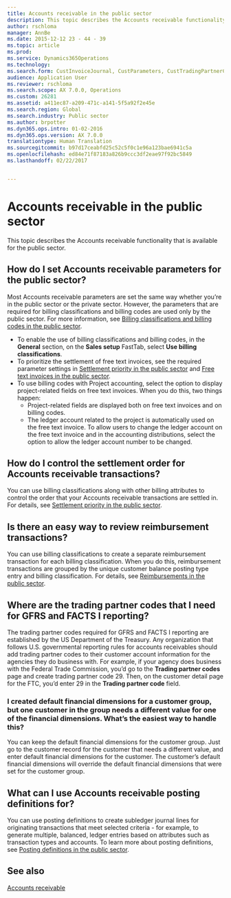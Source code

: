 ```yaml
---
title: Accounts receivable in the public sector
description: This topic describes the Accounts receivable functionality that is available for the public sector.
author: rschloma
manager: AnnBe
ms.date: 2015-12-12 23 - 44 - 39
ms.topic: article
ms.prod: 
ms.service: Dynamics365Operations
ms.technology: 
ms.search.form: CustInvoiceJournal, CustParameters, CustTradingPartnerCode
audience: Application User
ms.reviewer: rschloma
ms.search.scope: AX 7.0.0, Operations
ms.custom: 26281
ms.assetid: a411ec87-a209-471c-a141-5f5a92f2e45e
ms.search.region: Global
ms.search.industry: Public sector
ms.author: brpotter
ms.dyn365.ops.intro: 01-02-2016
ms.dyn365.ops.version: AX 7.0.0
translationtype: Human Translation
ms.sourcegitcommit: b97d17ceabfd25c52c5f0c1e96a123bae6941c5a
ms.openlocfilehash: ed84e71f87183a826b9ccc3df2eae97f92bc5849
ms.lasthandoff: 02/22/2017


---
```


# <a name="accounts-receivable-in-the-public-sector"></a>Accounts receivable in the public sector

This topic describes the Accounts receivable functionality that is available for the public sector.

<a name="how-do-i-set-accounts-receivable-parameters-for-the-public-sector"></a>How do I set Accounts receivable parameters for the public sector?
------------------------------------------------------------------

Most Accounts receivable parameters are set the same way whether you’re in the public sector or the private sector. However, the parameters that are required for billing classifications and billing codes are used only by the public sector. For more information, see [Billing classifications and billing codes in the public sector](billing-classifications-billing-codes-public-sector.md).

-   To enable the use of billing classifications and billing codes, in the **General** section, on the **Sales setup** FastTab, select **Use billing classifications**.
-   To prioritize the settlement of free text invoices, see the required parameter settings in [Settlement priority in the public sector](settlement-priority-public-sector.md) and [Free text invoices in the public sector](free-text-invoices-public-sector.md).
-   To use billing codes with Project accounting, select the option to display project-related fields on free text invoices. When you do this, two things happen:
    -   Project-related fields are displayed both on free text invoices and on billing codes.
    -   The ledger account related to the project is automatically used on the free text invoice. To allow users to change the ledger account on the free text invoice and in the accounting distributions, select the option to allow the ledger account number to be changed.

## <a name="how-do-i-control-the-settlement-order-for-accounts-receivable-transactions"></a>How do I control the settlement order for Accounts receivable transactions?
You can use billing classifications along with other billing attributes to control the order that your Accounts receivable transactions are settled in. For details, see [Settlement priority in the public sector](settlement-priority-public-sector.md).

## <a name="is-there-an-easy-way-to-review-reimbursement-transactions"></a>Is there an easy way to review reimbursement transactions?
You can use billing classifications to create a separate reimbursement transaction for each billing classification. When you do this, reimbursement transactions are grouped by the unique customer balance posting type entry and billing classification. For details, see [Reimbursements in the public sector](reimbursements-public-sector.md).

## <a name="where-are-the-trading-partner-codes-that-i-need-for-gfrs-and-facts-i-reporting"></a>Where are the trading partner codes that I need for GFRS and FACTS I reporting?
The trading partner codes required for GFRS and FACTS I reporting are established by the US Department of the Treasury. Any organization that follows U.S. governmental reporting rules for accounts receivables should add trading partner codes to their customer account information for the agencies they do business with. For example, if your agency does business with the Federal Trade Commission, you’d go to the **Trading partner codes** page and create trading partner code 29. Then, on the customer detail page for the FTC, you’d enter 29 in the **Trading partner code** field.

### <a name="i-created-default-financial-dimensions-for-a-customer-group-but-one-customer-in-the-group-needs-a-different-value-for-one-of-the-financial-dimensions-whats-the-easiest-way-to-handle-this"></a>I created default financial dimensions for a customer group, but one customer in the group needs a different value for one of the financial dimensions. What’s the easiest way to handle this?

You can keep the default financial dimensions for the customer group. Just go to the customer record for the customer that needs a different value, and enter default financial dimensions for the customer. The customer’s default financial dimensions will override the default financial dimensions that were set for the customer group.

## <a name="what-can-i-use-accounts-receivable-posting-definitions-for"></a>What can I use Accounts receivable posting definitions for?
You can use posting definitions to create subledger journal lines for originating transactions that meet selected criteria - for example, to generate multiple, balanced, ledger entries based on attributes such as transaction types and accounts. To learn more about posting definitions, see [Posting definitions in the public sector](posting-definitions-public-sector.md).

<a name="see-also"></a>See also
--------

[Accounts receivable](accounts-receivable.md)


